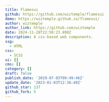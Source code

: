 ```yaml
---
title: Flamesui
github: https://github.com/wiztemple/flamesui
demo: https://wiztemple.github.io/flamesui/
author: wiztemple
author_link: https://github.com/wiztemple
date: 2024-11-28T22:50:23.898Z
description: A css-based web components.
ssg:
  - HTML
css:
  - SCSS
ui: []
cms: []
category: []
draft: false
publish_date: '2019-07-03T09:49:46Z'
update_date: '2023-01-03T12:36:49Z'
github_star: 137
github_fork: 5
---
```


